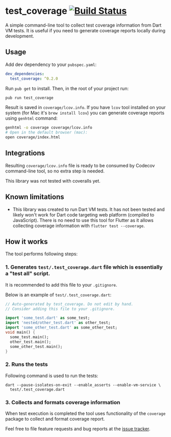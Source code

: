 # test_coverage [![Build Status](https://travis-ci.com/pulyaevskiy/test-coverage.svg?branch=master)](https://travis-ci.com/pulyaevskiy/test-coverage)

A simple command-line tool to collect test coverage information from
Dart VM tests. It is useful if you need to generate coverage reports
locally during development.

## Usage

Add dev dependency to your `pubspec.yaml`:

```yaml
dev_dependencies:
  test_coverage: ^0.2.0
```

Run `pub get` to install. Then, in the root of your project run:

```bash
pub run test_coverage
```

Result is saved in `coverage/lcov.info`. If you have `lcov` tool
installed on your system (for Mac it's `brew install lcov`) you can
generate coverage reports using `genhtml` command:

```bash
genhtml -o coverage coverage/lcov.info
# Open in the default browser (mac):
open coverage/index.html
```

## Integrations

Resulting `coverage/lcov.info` file is ready to be consumed by
Codecov command-line tool, so no extra step is needed.

This library was not tested with coveralls yet.

## Known limitations

* This library was created to run Dart VM tests. It has not been tested
  and likely won't work for Dart code targeting web platform (compiled
  to JavaScript). There is no need to use this tool for Flutter as it
  allows collecting coverage information with `flutter test --coverage`.

## How it works

The tool performs following steps:

### 1. Generates `test/.test_coverage.dart` file which is essentially a "test all" script.

It is recommended to add this file to your `.gitignore`.

Below is an example of `test/.test_coverage.dart`:

```dart
// Auto-generated by test_coverage. Do not edit by hand.
// Consider adding this file to your .gitignore.

import 'some_test.dart' as some_test;
import 'nested/other_test.dart' as other_test;
import 'some_other_test.dart' as some_other_test;
void main() {
  some_test.main();
  other_test.main();
  some_other_test.main();
}
```

### 2. Runs the tests

Following command is used to run the tests:

```
dart --pause-isolates-on-exit --enable_asserts --enable-vm-service \
  test/.test_coverage.dart
```

### 3. Collects and formats coverage information

When test execution is completed the tool uses functionality of the
`coverage` package to collect and format coverage report.

Feel free to file feature requests and bug reports at the
[issue tracker][].

[issue tracker]: https://github.com/pulyaevskiy/test-coverage/issues
